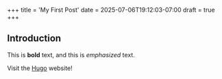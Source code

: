 +++
title = 'My First Post'
date = 2025-07-06T19:12:03-07:00
draft = true
+++
## Introduction

This is **bold** text, and this is *emphasized* text.

Visit the [Hugo](https://gohugo.io) website!
